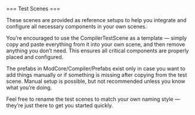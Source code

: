 === Test Scenes ===

These scenes are provided as reference setups to help you integrate and configure all necessary components in your own scenes.

You’re encouraged to use the CompilerTestScene as a template — simply copy and paste everything from it into your own scene, and then remove anything you don’t need. This ensures all critical components are properly placed and configured.

The prefabs in ModCore/Compiler/Prefabs exist only in case you want to add things manually or if something is missing after copying from the test scene. Manual setup is possible, but not recommended unless you know what you’re doing.

Feel free to rename the test scenes to match your own naming style — they’re just there to get you started quickly.
